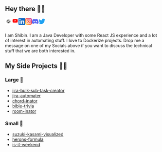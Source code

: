 ## Hey there 🙋‍♂️

<!-- Socials Start -->

<a href="https://anushibin.wordpress.com/">
  <img align="left" alt="Anu Shibin's Blog" width="22px" src="https://raw.githubusercontent.com/anushibin007/anushibin007/master/images/icons/wordpress.svg" />
</a>
<a href="https://www.youtube.com/@fastorial">
  <img align="left" alt="Anu Shibin's Youtube Channel - Fastorial" width="22px" src="https://raw.githubusercontent.com/anushibin007/anushibin007/master/images/icons/youtube.svg" />
</a>
<a href="https://www.linkedin.com/in/anushibinj/">
  <img align="left" alt="Anu Shibin's LinkedIn" width="22px" src="https://raw.githubusercontent.com/anushibin007/anushibin007/master/images/icons/linkedin.svg" />
</a>
<a href="https://www.instagram.com/anushibinj/">
  <img align="left" alt="Anu Shibin's Instagram" width="22px" src="https://raw.githubusercontent.com/anushibin007/anushibin007/master/images/icons/instagram.svg" />
</a>
<a href="https://discord.com/users/jasAdmin#9812">
  <img align="left" alt="Anu Shibin's Discord" width="22px" src="https://raw.githubusercontent.com/anushibin007/anushibin007/master/images/icons/discord.svg" />
</a>
<a href="https://twitter.com/anushibin007/">
  <img align="left" alt="Anu Shibin's Twitter" width="22px" src="https://raw.githubusercontent.com/anushibin007/anushibin007/master/images/icons/twitter.svg" />
</a>
<br/>
<br/>

<!-- Socials End -->

I am Shibin. I am a Java Developer with some React JS experience and a lot of interest in automating stuff. I love to Dockerize projects. Drop me a message on one of my Socials above if you want to discuss the technical stuff that we are both interested in.

## My Side Projects 👨‍🔬

### Large 🐘

-   [jira-bulk-sub-task-creator](https://github.com/anushibin007/jira-bulk-sub-task-creator/)
-   [jira-automater](https://github.com/anushibin007/jira-automater/)
-   [chord-inator](https://chord-inator.web.app/)
-   [bible-trivia](https://learn-bible-trivia.web.app/)
-   [room-inator](https://github.com/anushibin007/room-inator)

### Small 🐇

-   [suzuki-kasami-visualized](https://github.com/anushibin007/suzuki-kasami-visualized)
-   [herons-formula](https://github.com/anushibin007/herons-formula)
-   [is-it-weekend](https://github.com/anushibin007/is-it-weekend)

<!--
**anushibin007/anushibin007** is a ✨ _special_ ✨ repository because its `README.md` (this file) appears on your GitHub profile.

Here are some ideas to get you started:

- 🔭 I’m currently working on ...
- 🌱 I’m currently learning ...
- 👯 I’m looking to collaborate on ...
- 🤔 I’m looking for help with ...
- 💬 Ask me about ...
- 📫 How to reach me: ...
- 😄 Pronouns: ...
- ⚡ Fun fact: ...
-->
